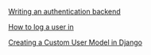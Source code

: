 

[Writing an authentication backend](https://docs.djangoproject.com/en/4.1/topics/auth/customizing/)

[How to log a user in](https://docs.djangoproject.com/en/4.1/topics/auth/default/#django.contrib.auth.authenticate)

[Creating a Custom User Model in Django](https://testdriven.io/blog/django-custom-user-model/)